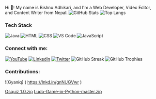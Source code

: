 Hi 👋! My name is Bishnu Adhikari, and I'm a Web Developer, Video Editor, and Content Writer from Nepal.
![GitHub Stats](https://github-readme-stats.vercel.app/api?username=bishabadkri&show_icons=true&theme=dark)
![Top Langs](https://github-readme-stats.vercel.app/api/top-langs/?username=bishabadkri&layout=compact&theme=dark)
### Tech Stack
![Java](https://img.shields.io/badge/Java-ED8B00?style=for-the-badge&logo=java&logoColor=white)
![HTML](https://img.shields.io/badge/HTML5-E34F26?style=for-the-badge&logo=html5&logoColor=white)
![CSS](https://img.shields.io/badge/CSS3-1572B6?style=for-the-badge&logo=css3&logoColor=white)
![VS Code](https://img.shields.io/badge/VS%20Code-007ACC?style=for-the-badge&logo=visual-studio-code&logoColor=white)
![JavaScript](https://img.shields.io/badge/JavaScript-F7DF1E?style=for-the-badge&logo=javascript&logoColor=black)
### Connect with me:
[![YouTube](https://img.shields.io/badge/YouTube-red?style=for-the-badge&logo=youtube)]([https://youtube.com/yourchannel](https://www.youtube.com/@yamadeath))
[![LinkedIn](https://img.shields.io/badge/LinkedIn-blue?style=for-the-badge&logo=linkedin)]([https://linkedin.com/in/yourprofile](https://www.linkedin.com/in/bishnu-adhikari-8bb6242a5/))
[![Twitter](https://img.shields.io/badge/Twitter-1DA1F2?style=for-the-badge&logo=twitter&logoColor=white)]([https://twitter.com/yourhandle](https://x.com/bishnuadkri0))
![GitHub Streak](https://github-readme-streak-stats.herokuapp.com/?user=bishabadkri&theme=dark)
![GitHub Trophies](https://github-profile-trophy.vercel.app/?username=bishabadkri&theme=darkhub)
### Contributions:

![Gyaniq] ( https://lnkd.in/gnNUGVwr )

[Osquiz 1.0.zip](https://github.com/user-attachments/files/19596668/Osquiz.1.0.zip)
[Ludo-Game-in-Python-master.zip](https://github.com/user-attachments/files/19596671/Ludo-Game-in-Python-master.zip)
